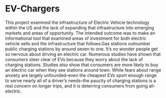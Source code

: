 # EV-Chargers
 This project examined the infrastructure of Electric Vehicle technology within the US and the lack of expanding that infrastructure into emerging markets and areas of opportunity. The intended outcome was to make an informational tool that examined areas of investment for both electric vehicle sells and the infrastructure that follows.Gas stations outnumber public charging stations by around seven to one.
It’s no wonder people get so nervous about driving an electric car.
Numerous studies have shown that consumers steer clear of EVs
because they worry about the lack of charging stations.
Studies also show that consumers are more likely to buy an electric car
when they see stations around town. While fears about range anxiety
are largely unfounded–even the cheapest EVs sport enough range to serve
nearly all of a driver’s needs–the paucity of charging stations is a real concern
on longer trips, and it is deterring consumers from going all-electric.
